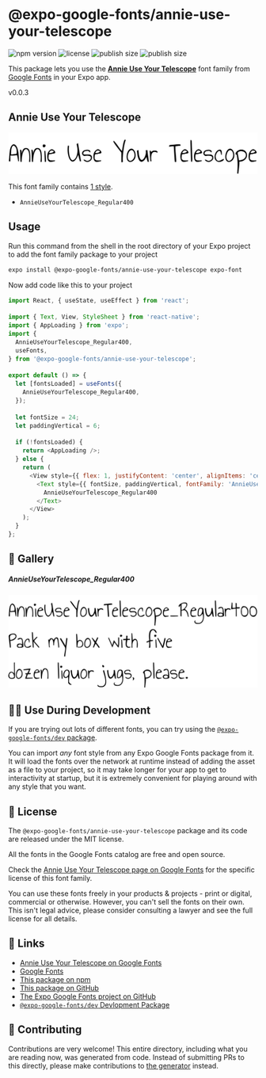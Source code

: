 # @expo-google-fonts/annie-use-your-telescope

![npm version](https://flat.badgen.net/npm/v/@expo-google-fonts/annie-use-your-telescope)
![license](https://flat.badgen.net/github/license/expo/google-fonts)
![publish size](https://flat.badgen.net/packagephobia/install/@expo-google-fonts/annie-use-your-telescope)
![publish size](https://flat.badgen.net/packagephobia/publish/@expo-google-fonts/annie-use-your-telescope)

This package lets you use the [**Annie Use Your Telescope**](https://fonts.google.com/specimen/Annie+Use+Your+Telescope) font family from [Google Fonts](https://fonts.google.com/) in your Expo app.

v0.0.3

## Annie Use Your Telescope

![Annie Use Your Telescope](./font-family.png)

This font family contains [1 style](#-gallery).

- `AnnieUseYourTelescope_Regular400`

## Usage

Run this command from the shell in the root directory of your Expo project to add the font family package to your project
```sh
expo install @expo-google-fonts/annie-use-your-telescope expo-font
```

Now add code like this to your project
```js
import React, { useState, useEffect } from 'react';

import { Text, View, StyleSheet } from 'react-native';
import { AppLoading } from 'expo';
import {
  AnnieUseYourTelescope_Regular400,
  useFonts,
} from '@expo-google-fonts/annie-use-your-telescope';

export default () => {
  let [fontsLoaded] = useFonts({
    AnnieUseYourTelescope_Regular400,
  });

  let fontSize = 24;
  let paddingVertical = 6;

  if (!fontsLoaded) {
    return <AppLoading />;
  } else {
    return (
      <View style={{ flex: 1, justifyContent: 'center', alignItems: 'center' }}>
        <Text style={{ fontSize, paddingVertical, fontFamily: 'AnnieUseYourTelescope_Regular400' }}>
          AnnieUseYourTelescope_Regular400
        </Text>
      </View>
    );
  }
};

```

## 🔡 Gallery

##### AnnieUseYourTelescope_Regular400
![AnnieUseYourTelescope_Regular400](./65c0cd06d1ec2528de45688966f2971cf95fed9f810f246e08b4efd9e717d850.ttf.png)


## 👩‍💻 Use During Development

If you are trying out lots of different fonts, you can try using the [`@expo-google-fonts/dev` package](https://github.com/expo/google-fonts/tree/master/font-packages/dev#readme).

You can import *any* font style from any Expo Google Fonts package from it. It will load the fonts
over the network at runtime instead of adding the asset as a file to your project, so it may take longer
for your app to get to interactivity at startup, but it is extremely convenient
for playing around with any style that you want.

## 📖 License

The `@expo-google-fonts/annie-use-your-telescope` package and its code are released under the MIT license.

All the fonts in the Google Fonts catalog are free and open source.

Check the [Annie Use Your Telescope page on Google Fonts](https://fonts.google.com/specimen/Annie+Use+Your+Telescope) for the specific license of this font family.

You can use these fonts freely in your products & projects - print or digital, commercial or otherwise. However, you can't sell the fonts on their own. This isn't legal advice, please consider consulting a lawyer and see the full license for all details.

## 🔗 Links

- [Annie Use Your Telescope on Google Fonts](https://fonts.google.com/specimen/Annie+Use+Your+Telescope)
- [Google Fonts](https://fonts.google.com/)
- [This package on npm](https://www.npmjs.com/package/@expo-google-fonts/annie-use-your-telescope)
- [This package on GitHub](https://github.com/expo/google-fonts/tree/master/font-packages/annie-use-your-telescope)
- [The Expo Google Fonts project on GitHub](https://github.com/expo/google-fonts)
- [`@expo-google-fonts/dev` Devlopment Package](https://github.com/expo/google-fonts/tree/master/font-packages/dev)


## 🤝 Contributing

Contributions are very welcome! This entire directory, including what you are reading now, was generated from code. Instead of submitting PRs to this directly, please make contributions to [the generator](https://github.com/expo/google-fonts/tree/master/packages/generator) instead.
